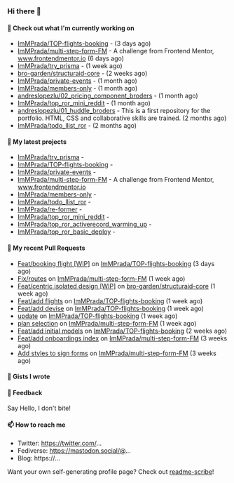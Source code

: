 ### Hi there 👋

#### 👷 Check out what I'm currently working on

- [ImMPrada/TOP-flights-booking](https://github.com/ImMPrada/TOP-flights-booking) -  (3 days ago)
- [ImMPrada/multi-step-form-FM](https://github.com/ImMPrada/multi-step-form-FM) - A challenge from Frontend Mentor, www.frontendmentor.io (6 days ago)
- [ImMPrada/try_prisma](https://github.com/ImMPrada/try_prisma) -  (1 week ago)
- [bro-garden/structuraid-core](https://github.com/bro-garden/structuraid-core) -  (2 weeks ago)
- [ImMPrada/private-events](https://github.com/ImMPrada/private-events) -  (1 month ago)
- [ImMPrada/members-only](https://github.com/ImMPrada/members-only) -  (1 month ago)
- [andreslopezlu/02_pricing_component_broders](https://github.com/andreslopezlu/02_pricing_component_broders) -  (1 month ago)
- [ImMPrada/top_ror_mini_reddit](https://github.com/ImMPrada/top_ror_mini_reddit) -  (1 month ago)
- [andreslopezlu/01_huddle_broders](https://github.com/andreslopezlu/01_huddle_broders) - This is a first repository for the portfolio. HTML, CSS and collaborative skills are trained. (2 months ago)
- [ImMPrada/todo_llist_ror](https://github.com/ImMPrada/todo_llist_ror) -  (2 months ago)

#### 🌱 My latest projects

- [ImMPrada/try_prisma](https://github.com/ImMPrada/try_prisma) - 
- [ImMPrada/TOP-flights-booking](https://github.com/ImMPrada/TOP-flights-booking) - 
- [ImMPrada/private-events](https://github.com/ImMPrada/private-events) - 
- [ImMPrada/multi-step-form-FM](https://github.com/ImMPrada/multi-step-form-FM) - A challenge from Frontend Mentor, www.frontendmentor.io
- [ImMPrada/members-only](https://github.com/ImMPrada/members-only) - 
- [ImMPrada/todo_llist_ror](https://github.com/ImMPrada/todo_llist_ror) - 
- [ImMPrada/re-former](https://github.com/ImMPrada/re-former) - 
- [ImMPrada/top_ror_mini_reddit](https://github.com/ImMPrada/top_ror_mini_reddit) - 
- [ImMPrada/top_ror_activerecord_warming_up](https://github.com/ImMPrada/top_ror_activerecord_warming_up) - 
- [ImMPrada/top_ror_basic_deploy](https://github.com/ImMPrada/top_ror_basic_deploy) - 

#### 🔨 My recent Pull Requests

- [Feat/booking flight [WIP]](https://github.com/ImMPrada/TOP-flights-booking/pull/5) on [ImMPrada/TOP-flights-booking](https://github.com/ImMPrada/TOP-flights-booking) (3 days ago)
- [Fix/routes](https://github.com/ImMPrada/multi-step-form-FM/pull/13) on [ImMPrada/multi-step-form-FM](https://github.com/ImMPrada/multi-step-form-FM) (1 week ago)
- [Feat/centric isolated design [WIP]](https://github.com/bro-garden/structuraid-core/pull/81) on [bro-garden/structuraid-core](https://github.com/bro-garden/structuraid-core) (1 week ago)
- [Feat/add flights](https://github.com/ImMPrada/TOP-flights-booking/pull/4) on [ImMPrada/TOP-flights-booking](https://github.com/ImMPrada/TOP-flights-booking) (1 week ago)
- [Feat/add devise](https://github.com/ImMPrada/TOP-flights-booking/pull/3) on [ImMPrada/TOP-flights-booking](https://github.com/ImMPrada/TOP-flights-booking) (1 week ago)
- [update](https://github.com/ImMPrada/TOP-flights-booking/pull/2) on [ImMPrada/TOP-flights-booking](https://github.com/ImMPrada/TOP-flights-booking) (1 week ago)
- [plan selection](https://github.com/ImMPrada/multi-step-form-FM/pull/12) on [ImMPrada/multi-step-form-FM](https://github.com/ImMPrada/multi-step-form-FM) (1 week ago)
- [Feat/add initial models](https://github.com/ImMPrada/TOP-flights-booking/pull/1) on [ImMPrada/TOP-flights-booking](https://github.com/ImMPrada/TOP-flights-booking) (2 weeks ago)
- [Feat/add onboardings index](https://github.com/ImMPrada/multi-step-form-FM/pull/11) on [ImMPrada/multi-step-form-FM](https://github.com/ImMPrada/multi-step-form-FM) (3 weeks ago)
- [Add styles to sign forms](https://github.com/ImMPrada/multi-step-form-FM/pull/10) on [ImMPrada/multi-step-form-FM](https://github.com/ImMPrada/multi-step-form-FM) (3 weeks ago)

#### 📓 Gists I wrote



#### 💬 Feedback

Say Hello, I don't bite!

#### 📫 How to reach me

- Twitter: https://twitter.com/...
- Fediverse: https://mastodon.social/@...
- Blog: https://...

Want your own self-generating profile page? Check out [readme-scribe](https://github.com/muesli/readme-scribe)!
